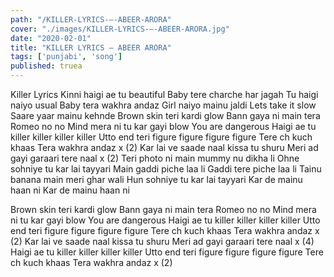 ```yaml
---
path: "/KILLER-LYRICS-–-ABEER-ARORA"
cover: "./images/KILLER-LYRICS-–-ABEER-ARORA.jpg"
date: "2020-02-01"
title: "KILLER LYRICS – ABEER ARORA"
tags: ['punjabi', 'song']
published: truea
---
```


Killer Lyrics
Kinni haigi ae tu beautiful
Baby tere charche har jagah
Tu haigi naiyo usual
Baby tera wakhra andaz
Girl naiyo mainu jaldi
Lets take it slow
Saare yaar mainu kehnde
Brown skin teri kardi glow
Bann gaya ni main tera Romeo no no
Mind mera ni tu kar gayi blow
You are dangerous
Haigi ae tu killer killer killer killer
Utto end teri figure figure figure figure
Tere ch kuch khaas
Tera wakhra andaz x (2)
Kar lai ve saade naal kissa tu shuru
Meri ad gayi garaari tere naal x (2)
Teri photo ni main mummy nu dikha li
Ohne sohniye tu kar lai tayyari
Main gaddi piche laa li
Gaddi tere piche laa li
Tainu banana main meri ghar wali
Hun sohniye tu kar lai tayyari
Kar de mainu haan ni
Kar de mainu haan ni






Brown skin teri kardi glow
Bann gaya ni main tera Romeo no no
Mind mera ni tu kar gayi blow
You are dangerous
Haigi ae tu killer killer killer killer
Utto end teri figure figure figure figure
Tere ch kuch khaas
Tera wakhra andaz x (2)
Kar lai ve saade naal kissa tu shuru
Meri ad gayi garaari tere naal x (4)
Haigi ae tu killer killer killer killer
Utto end teri figure figure figure figure
Tere ch kuch khaas
Tera wakhra andaz x (2)
